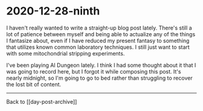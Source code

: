 # 2020-12-28-ninth

I haven't really wanted to write a straight-up blog post lately.  There's still a lot of patience between myself and being able to actualize any of the things I fantasize about, even if I have reduced my present fantasy to something that utilizes known common laboratory techniques.  I still just want to start with some mitochondrial stripping experiments.

I've been playing AI Dungeon lately.  I think I had some thought about it that I was going to record here, but I forgot it while composing this post.  It's nearly midnight, so I'm going to go to bed rather than struggling to recover the lost bit of content.

---
Back to [[day-post-archive]]